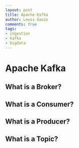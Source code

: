 ```yaml
---
layout: post
title: Apache Kafka 
author: Lewis Gavin
comments: true
tags:
- ingestion
- kafka
- bigdata
---
```


# Apache Kafka

## What is a Broker?

## What is a Consumer?

## What is a Producer?

## What is a Topic?